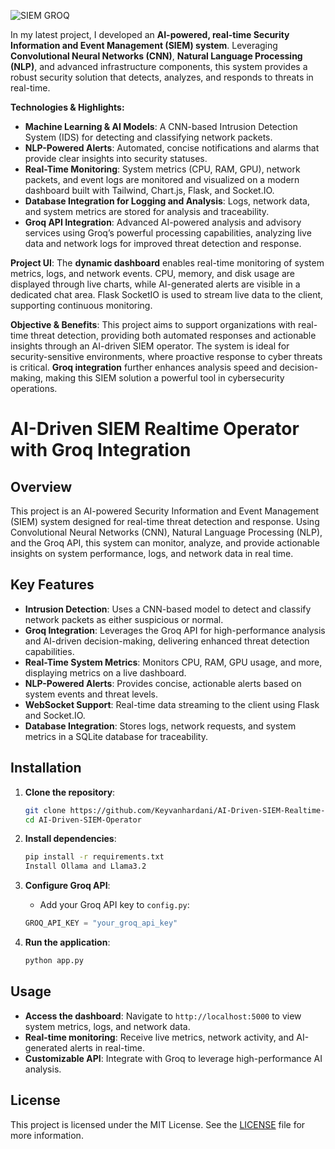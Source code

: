 
![SIEM GROQ](https://df6m0u2ovo2fu.cloudfront.net/images/documentation-english/how-to-upload-and-insert-an-image.png)

In my latest project, I developed an **AI-powered, real-time Security Information and Event Management (SIEM) system**. Leveraging **Convolutional Neural Networks (CNN)**, **Natural Language Processing (NLP)**, and advanced infrastructure components, this system provides a robust security solution that detects, analyzes, and responds to threats in real-time.

**Technologies & Highlights:**
- **Machine Learning & AI Models**: A CNN-based Intrusion Detection System (IDS) for detecting and classifying network packets.
- **NLP-Powered Alerts**: Automated, concise notifications and alarms that provide clear insights into security statuses.
- **Real-Time Monitoring**: System metrics (CPU, RAM, GPU), network packets, and event logs are monitored and visualized on a modern dashboard built with Tailwind, Chart.js, Flask, and Socket.IO.
- **Database Integration for Logging and Analysis**: Logs, network data, and system metrics are stored for analysis and traceability.
- **Groq API Integration**: Advanced AI-powered analysis and advisory services using Groq’s powerful processing capabilities, analyzing live data and network logs for improved threat detection and response.

**Project UI**:
The **dynamic dashboard** enables real-time monitoring of system metrics, logs, and network events. CPU, memory, and disk usage are displayed through live charts, while AI-generated alerts are visible in a dedicated chat area. Flask SocketIO is used to stream live data to the client, supporting continuous monitoring.

**Objective & Benefits**:
This project aims to support organizations with real-time threat detection, providing both automated responses and actionable insights through an AI-driven SIEM operator. The system is ideal for security-sensitive environments, where proactive response to cyber threats is critical. **Groq integration** further enhances analysis speed and decision-making, making this SIEM solution a powerful tool in cybersecurity operations.


# AI-Driven SIEM Realtime Operator with Groq Integration

## Overview
This project is an AI-powered Security Information and Event Management (SIEM) system designed for real-time threat detection and response. Using Convolutional Neural Networks (CNN), Natural Language Processing (NLP), and the Groq API, this system can monitor, analyze, and provide actionable insights on system performance, logs, and network data in real time.

## Key Features
- **Intrusion Detection**: Uses a CNN-based model to detect and classify network packets as either suspicious or normal.
- **Groq Integration**: Leverages the Groq API for high-performance analysis and AI-driven decision-making, delivering enhanced threat detection capabilities.
- **Real-Time System Metrics**: Monitors CPU, RAM, GPU usage, and more, displaying metrics on a live dashboard.
- **NLP-Powered Alerts**: Provides concise, actionable alerts based on system events and threat levels.
- **WebSocket Support**: Real-time data streaming to the client using Flask and Socket.IO.
- **Database Integration**: Stores logs, network requests, and system metrics in a SQLite database for traceability.

## Installation

1. **Clone the repository**:
   ```bash
   git clone https://github.com/Keyvanhardani/AI-Driven-SIEM-Realtime-Operator-with-Groq-Integration.git
   cd AI-Driven-SIEM-Operator
   ```

2. **Install dependencies**:
   ```bash
   pip install -r requirements.txt
   Install Ollama and Llama3.2
   ```

3. **Configure Groq API**:
   - Add your Groq API key to `config.py`:
   ```python
   GROQ_API_KEY = "your_groq_api_key"
   ```

4. **Run the application**:
   ```bash
   python app.py
   ```

## Usage

- **Access the dashboard**: Navigate to `http://localhost:5000` to view system metrics, logs, and network data.
- **Real-time monitoring**: Receive live metrics, network activity, and AI-generated alerts in real-time.
- **Customizable API**: Integrate with Groq to leverage high-performance AI analysis.

## License
This project is licensed under the MIT License. See the [LICENSE](LICENSE) file for more information.
```
